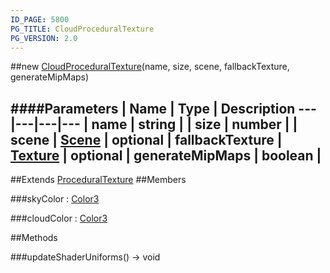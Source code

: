 ```yaml
---
ID_PAGE: 5800
PG_TITLE: CloudProceduralTexture
PG_VERSION: 2.0
---
```

##new [CloudProceduralTexture](page.php?p=5800)(name, size, scene, fallbackTexture, generateMipMaps)

####Parameters
 | Name | Type | Description
---|---|---|---
 | name | string | 
 | size | number | 
 | scene | [Scene](page.php?p=5725) | 
optional | fallbackTexture | [Texture](page.php?p=5790) | 
optional | generateMipMaps | boolean | 
---

##Extends [ProceduralTexture](page.php?p=5796)
##Members

###skyColor : [Color3](page.php?p=5805)


###cloudColor : [Color3](page.php?p=5805)




##Methods

###updateShaderUniforms() &rarr; void

